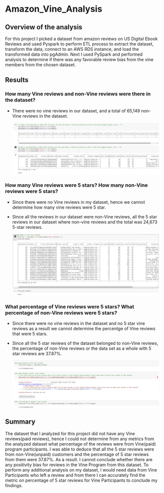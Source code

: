 # Amazon_Vine_Analysis

## Overview of the analysis
For this project I picked a dataset from amazon reviews on US Digital Ebook Reviews and used Pyspark to perform ETL process to extract the dataset, transform the data, connect to an AWS RDS instance, and load the transformed data into pgAdmin. Next I used PySpark and performed analysis to determine if there was any favorable review bias from the vine members from the chosen dataset. 

## Results 
### How many Vine reviews and non-Vine reviews were there in the dataset?

- There were no vine reviews in our dataset, and a total of 65,149 non-Vine reviews in the dataset.

  ![](Resources/amazon1.PNG)
  
### How many Vine reviews were 5 stars? How many non-Vine reviews were 5 stars?
- Since there were no Vine reviews in my dataset, hence we cannot determine how many vine reviews were 5 star. 
- Since all the reviews in our dataset were non-Vine reviews, all the 5 star reviews in our dataset where non-vine reviews and the total was 24,673 5-star reviews. 

  ![](Resources/amazon2.PNG)
  
### What percentage of Vine reviews were 5 stars? What percentage of non-Vine reviews were 5 stars?

- Since there were no vine reviews in the dataset and no 5 star vine reviews as a result we cannot determine the percentge of Vine reviews that were 5 stars.
- Since all the 5 star reviews of the dataset belonged to non-Vine reviews, the percentage of non-Vine reviews or the data set as a whole with 5 star reviews are 37.87%.

  ![](Resources/amazon3.PNG)
  
## Summary
The dataset that I analyzed for this project did not have any Vine reviews(paid reviews), hence I could not determine from any metrics from the analyzed dataset what percentage of the reviews were from Vine(paid) program participants. I was able to deduce that all the 5 star reviews were from non-Vine(unpaid) customers and the percentage of 5 star reviews from them were 37.87%. As a result. I cannot conclude whether there are any positivity bias for reviews in the Vine Program from this dataset. To perform any additional analysis on my dataset, I would need data from Vine Participants who left a review and from there I can accurately find the metric on percentage of 5 star reviews for Vine Participants to conclude my findings. 
